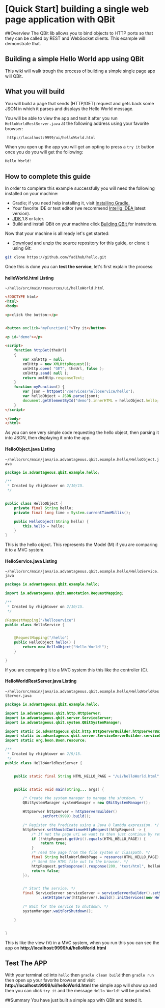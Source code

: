 # [Quick Start] building a single web page application with QBit

##Overview
The QBit lib allows you to bind objects to HTTP ports so that they can be called by REST and WebSocket clients.
This example will demonstrate that.


## Building a simple Hello World app using QBit
This wiki will walk trough the process of building a simple single page app will QBit.



## What you will build
You will build a page that sends (HTTP/GET) request and gets back some JSON in which it parses and displays the Hello World message.

You will be able to view the app and test it after you run `HelloWorldRestServer.java` at the following address using your favorite browser:

```bash
 http://localhost:9999/ui/helloWorld.html
```
When you open up the app you will get an opting to press a `try it` button once you do you will get the following:
```javascript
Hello World!
```

## How to complete this guide
In order to complete this example successfully you will need the following installed on your machine:

- Gradle; if you need help installing it, visit [Installing Gradle. ](http://www.gradle.org/docs/current/userguide/installation.html)
- Your favorite IDE or text editor (we recommend [Intellig IDEA ](https://www.jetbrains.com/idea/) latest version).
- [JDK ](http://www.oracle.com/technetwork/java/javase/downloads/jdk8-downloads-2133151.html) 1.8 or later.
- Build and install QBit on your machine click [Building QBit ](https://github.com/advantageous/qbit/wiki/%5BQuick-Start%5D-Building-QBit-the-microservice-lib-for-Java) for instrutions.


Now that your machine is all ready let's get started:
- [Download ](https://github.com/fadihub/hello/archive/master.zip) and unzip the source repository for this guide, or clone it using Git:

```bash
git clone https://github.com/fadihub/hello.git
```

Once this is done you can __test the service__, let's first explain the process:

#### helloWorld.html Listing

`~/hello/src/main/resources/ui/helloWorld.html`

```html
<!DOCTYPE html>
<html>
<body>

<p>click the button:</p>


<button onclick="myFunction()">Try it</button>

<p id="demo"></p>

<script>
    function httpGet(theUrl)
    {
        var xmlHttp = null;
        xmlHttp = new XMLHttpRequest();
        xmlHttp.open( "GET", theUrl, false );
        xmlHttp.send( null );
        return xmlHttp.responseText;
    }
    function myFunction() {
        var json = httpGet("/services/helloservice/hello");
        var helloObject = JSON.parse(json);
        document.getElementById("demo").innerHTML = helloObject.hello;
    }
</script>

</body>
</html>
```

As you can see very simple code requesting the hello object, then parsing it into JSON, then displaying it onto the app.

#### HelloObject.java Listing

`~/hello/src/main/java/io.advantageous.qbit.example.hello/HelloObject.java`

```java
package io.advantageous.qbit.example.hello;

/**
 * Created by rhightower on 2/10/15.
 */


public class HelloObject {
    private final String hello;
    private final long time = System.currentTimeMillis();

    public HelloObject(String hello) {
        this.hello = hello;
    }
}
```

This is the hello object. This represents the Model (M) if you are comparing it to a MVC system.

#### HelloService.java Listing

`~/hello/src/main/java/io.advantageous.qbit.example.hello/HelloService.java`

```java
package io.advantageous.qbit.example.hello;

import io.advantageous.qbit.annotation.RequestMapping;

/**
 * Created by rhightower on 2/10/15.
 */

@RequestMapping("/helloservice")
public class HelloService {


    @RequestMapping("/hello")
    public HelloObject hello() {
        return new HelloObject("Hello World!");
    }

}
```
If you are comparing it to a MVC system this this like the controller (C).


#### HelloWorldRestServer.java Listing

`~/hello/src/main/java/io.advantageous.qbit.example.hello/HelloWorldRestServer.java`

```java
package io.advantageous.qbit.example.hello;

import io.advantageous.qbit.http.HttpServer;
import io.advantageous.qbit.server.ServiceServer;
import io.advantageous.qbit.system.QBitSystemManager;

import static io.advantageous.qbit.http.HttpServerBuilder.httpServerBuilder;
import static io.advantageous.qbit.server.ServiceServerBuilder.serviceServerBuilder;
import static org.boon.Boon.resource;

/**
 * Created by rhightower on 2/9/15.
 */
public class HelloWorldRestServer {


    public static final String HTML_HELLO_PAGE = "/ui/helloWorld.html";


    public static void main(String... args) {

        /* Create the system manager to manage the shutdown. */
        QBitSystemManager systemManager = new QBitSystemManager();

        HttpServer httpServer = httpServerBuilder()
                .setPort(9999).build();

        /* Register the Predicate using a Java 8 lambda expression. */
        httpServer.setShouldContinueHttpRequest(httpRequest -> {
            /* If not the page uri we want to then just continue by returning true. */
            if (!httpRequest.getUri().equals(HTML_HELLO_PAGE)) {
                return true;
            }
            /* read the page from the file system or classpath. */
            final String helloWorldWebPage = resource(HTML_HELLO_PAGE);
            /* Send the HTML file out to the browser. */
            httpRequest.getResponse().response(200, "text/html", helloWorldWebPage);
            return false;
        });


        /* Start the service. */
        final ServiceServer serviceServer = serviceServerBuilder().setSystemManager(systemManager)
                .setHttpServer(httpServer).build().initServices(new HelloService()).startServer();

        /* Wait for the service to shutdown. */
        systemManager.waitForShutdown();

    }


}
```

This is like the view (V) in a MVC system, when you run this you can see the app on __http://localhost:9999/ui/helloWorld.html__

## Test The APP

With your terminal cd into `hello` then
`gradle clean build` then
`gradle run` then
open up your favorite browser and visit __http://localhost:9999/ui/helloWorld.html__ the simple app will show up and then you can click `try it` and the message `Hello World!` will be printed.

##Summary
You have just built a simple app with QBit and tested it.
